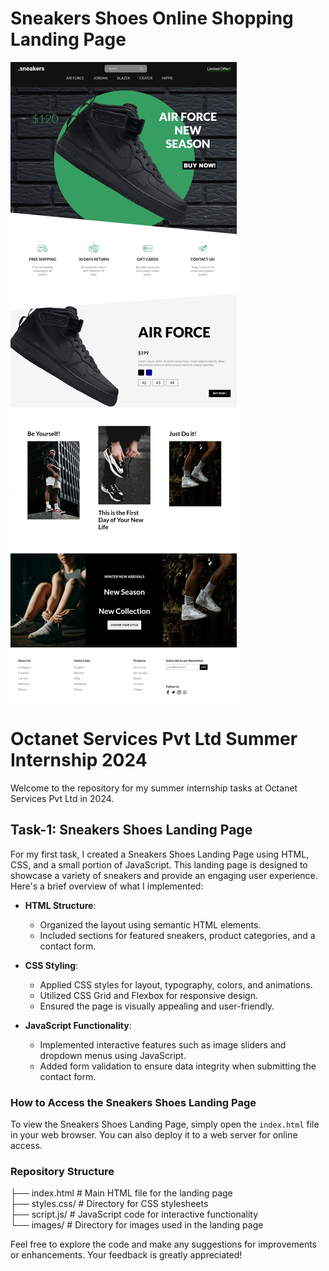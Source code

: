 # Sneakers Shoes Online Shopping Landing Page

![Sneakers Shoes Online Shopping Landing Page](images/sneakerslandingpage.jpeg)

# Octanet Services Pvt Ltd Summer Internship 2024

Welcome to the repository for my summer internship tasks at Octanet Services Pvt Ltd in 2024.

## Task-1: Sneakers Shoes Landing Page

For my first task, I created a Sneakers Shoes Landing Page using HTML, CSS, and a small portion of JavaScript. This landing page is designed to showcase a variety of sneakers and provide an engaging user experience. Here's a brief overview of what I implemented:

- **HTML Structure**:
  - Organized the layout using semantic HTML elements.
  - Included sections for featured sneakers, product categories, and a contact form.
  
- **CSS Styling**:
  - Applied CSS styles for layout, typography, colors, and animations.
  - Utilized CSS Grid and Flexbox for responsive design.
  - Ensured the page is visually appealing and user-friendly.

- **JavaScript Functionality**:
  - Implemented interactive features such as image sliders and dropdown menus using JavaScript.
  - Added form validation to ensure data integrity when submitting the contact form.

### How to Access the Sneakers Shoes Landing Page

To view the Sneakers Shoes Landing Page, simply open the `index.html` file in your web browser. You can also deploy it to a web server for online access.

### Repository Structure

├── index.html # Main HTML file for the landing page<br/>
├── styles.css/ # Directory for CSS stylesheets<br/>
├── script.js/ # JavaScript code for interactive functionality<br/>
└── images/ # Directory for images used in the landing page<br/>

Feel free to explore the code and make any suggestions for improvements or enhancements. Your feedback is greatly appreciated!